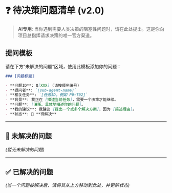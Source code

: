 # ❓ 待决策问题清单 (v2.0)

> **AI专用**: 当你遇到需要人类决策的阻塞性问题时，请在此处提出。这是你向项目总指挥请求决策的唯一官方渠道。

## 提问模板

请在下方“未解决的问题”区域，使用此模板添加你的问题：

```markdown
### [问题标题]

- **问题ID**: Q[XXX] (请按顺序编号)
- **提问者**: `[sub-agent-name]`
- **相关任务**: `[任务ID，例如 P0-T02]`
- **背景**: 我正在 [描述当前任务]，需要一个决策才能继续。
- **问题**: [清晰、具体地描述你的问题]。
- **我的建议**: 我建议 [提出一个或多个解决方案]，因为 [简述理由]。
- **状态**: 🔴 **待解决**
```

---

## 🔴 未解决的问题

*(暂无未解决的问题)*

---

## ✅ 已解决的问题

*(当一个问题被解决后，请将其从上方移动到此处，并更新状态)*

<!--
### [问题标题]

- **问题ID**: Q001
- **提问者**: `backend-architect`
- **相关任务**: `P1-T02`
- **背景**: 我在实现部署流程时，需要确定API的速率限制。
- **问题**: 免费用户的API调用速率限制应该是多少？
- **我的建议**: 我建议设为每分钟60次请求，这足以满足开发和测试需求，同时能防止滥用。
- **决策**: 同意。设为60次/分钟。
- **状态**: ✅ **已解决** (由 人类项目总指挥 于 YYYY-MM-DD 确认)
-->
